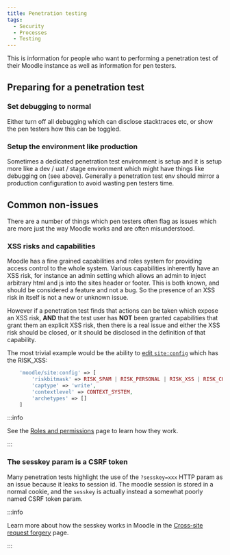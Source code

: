 ```yaml
---
title: Penetration testing
tags:
  - Security
  - Processes
  - Testing
---
```

This is information for people who want to performing a penetration test of their Moodle instance as well as information for pen testers.

## Preparing for a penetration test

### Set debugging to normal

Either turn off all debugging which can disclose stacktraces etc, or show the pen testers how this can be toggled.

### Setup the environment like production

Sometimes a dedicated penetration test environment is setup and it is setup more like a dev / uat / stage environment which might have things like debugging on (see above). Generally a penetration test env should mirror a production configuration to avoid wasting pen testers time.

## Common non-issues

There are a number of things which pen testers often flag as issues which are more just the way Moodle works and are often misunderstood.

### XSS risks and capabilities

Moodle has a fine grained capabilities and roles system for providing access control to the whole system. Various capabilities inherently have an XSS risk, for instance an admin setting which allows an admin to inject arbitrary html and js into the sites header or footer. This is both known, and should be considered a feature and not a bug. So the presence of an XSS risk in itself is not a new or unknown issue.

However if a penetration test finds that actions can be taken which expose an XSS risk, **AND** that the test user has **NOT** been granted capabilities that grant them an explicit XSS risk, then there is a real issue and either the XSS risk should be closed, or it should be disclosed in the definition of that capability.

The most trivial example would be the ability to [edit `site:config`](https://github.com/moodle/moodle/blob/master/lib/db/access.php#L58-L60) which has the RISK_XSS:

```php
    'moodle/site:config' => [
        'riskbitmask' => RISK_SPAM | RISK_PERSONAL | RISK_XSS | RISK_CONFIG | RISK_DATALOSS,
        'captype' => 'write',
        'contextlevel' => CONTEXT_SYSTEM,
        'archetypes' => []
    ]
```

:::info

See the [Roles and permissions](https://docs.moodle.org/en/Roles_and_permissions) page to learn how they work.

:::

### The sesskey param is a CSRF token

Many penetration tests highlight the use of the `?sesskey=xxx` HTTP param as an issue because it leaks to session id. The moodle session is stored in a normal cookie, and the `sesskey` is actually instead a somewhat poorly named CSRF token param.

:::info

Learn more about how the sesskey works in Moodle in the [Cross-site request forgery](/general/development/policies/security/crosssite-request-forgery#session-key) page.

:::
